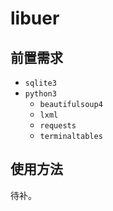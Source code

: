 # libuer
## 前置需求
* `sqlite3`
* `python3`
  * `beautifulsoup4`
  * `lxml`
  * `requests`
  * `terminaltables`

## 使用方法
待补。